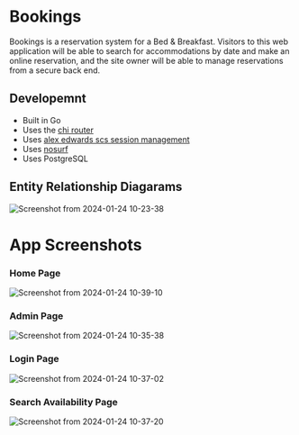 # Bookings
Bookings is a reservation system for a Bed & Breakfast. Visitors to this web application will be able to search for accommodations by date and make an online reservation, and the site owner will be able to manage reservations from a secure back end.

## Developemnt
- Built in Go
- Uses the [chi router](github.com/go-chi/chi)
- Uses [alex edwards scs session management](github.com/alexedwards/scs)
- Uses [nosurf](github.com/justinas/nosurf)
- Uses PostgreSQL

## Entity Relationship Diagarams
![Screenshot from 2024-01-24 10-23-38](https://github.com/brunokazadi/bookings-app/assets/105079327/3c28cf2b-18d5-445b-a288-f131b4f8c618)

# App Screenshots
### Home Page
![Screenshot from 2024-01-24 10-39-10](https://github.com/brunokazadi/bookings-app/assets/105079327/acc4cfd9-2a8a-480b-9087-e5df6a704cb8)

### Admin Page
![Screenshot from 2024-01-24 10-35-38](https://github.com/brunokazadi/bookings-app/assets/105079327/b0f9de90-d1e4-4f5e-ac6e-e0bdcfe37be1)

### Login Page
![Screenshot from 2024-01-24 10-37-02](https://github.com/brunokazadi/bookings-app/assets/105079327/8e071507-7585-44e5-994e-a5cf2b536ba8)

### Search Availability Page
![Screenshot from 2024-01-24 10-37-20](https://github.com/brunokazadi/bookings-app/assets/105079327/fe15c2cc-b96c-4755-bf03-732c09e48700)



